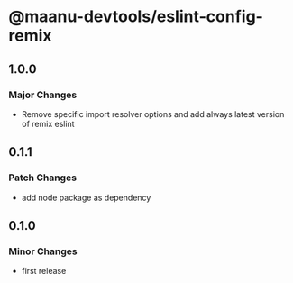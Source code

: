 # @maanu-devtools/eslint-config-remix

## 1.0.0

### Major Changes

- Remove specific import resolver options and add always latest version of remix eslint

## 0.1.1

### Patch Changes

- add node package as dependency

## 0.1.0

### Minor Changes

- first release

